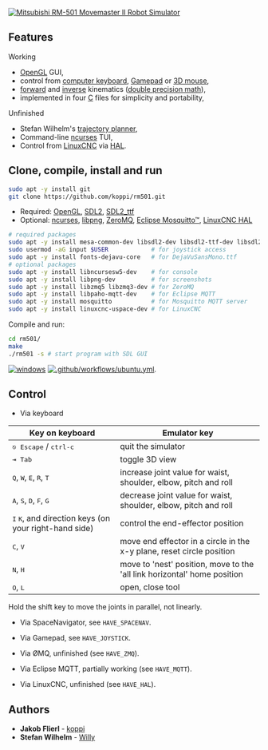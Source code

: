 [![Mitsubishi RM-501 Movemaster II Robot Simulator](https://markdown-videos-api.jorgenkh.no/url?url=https%3A%2F%2Fwww.youtube.com%2Fwatch%3Fv%3DdLeDPIRKhOw)](https://www.youtube.com/watch?v=dLeDPIRKhOw)

## Features

Working
 * [OpenGL](https://www.opengl.org) GUI,
 * control from [computer keyboard](https://en.wikipedia.org/wiki/Computer_keyboard), [Gamepad](https://en.wikipedia.org/wiki/Gamepad) or [3D mouse](https://en.wikipedia.org/wiki/3Dconnexion),
 * [forward](https://en.wikipedia.org/wiki/Forward_kinematics) and [inverse](https://en.wikipedia.org/wiki/Inverse_kinematics) kinematics ([double precision math](https://en.wikipedia.org/wiki/Double-precision_floating-point_format)),
 * implemented in four [C](https://en.wikipedia.org/wiki/C_(programming_language)) files for simplicity and portability,

Unfinished
 * Stefan Wilhelm's [trajectory planner](https://atwillys.de/content/cc/trajectory-generator-in-c),
 * Command-line [ncurses](https://www.gnu.org/software/ncurses) TUI,
 * Control from [LinuxCNC](https://www.linuxcnc.org) via [HAL](https://linuxcnc.org/docs/html/hal/intro.html).

## Clone, compile, install and run

```bash
sudo apt -y install git 
git clone https://github.com/koppi/rm501.git
```

* Required: [OpenGL](https://www.opengl.org), [SDL2](https://www.libsdl.org), [SDL2_ttf](https://www.libsdl.org/projects/SDL_ttf)
* Optional: [ncurses](https://www.gnu.org/software/ncurses), [libpng](https://www.libpng.org), [ZeroMQ](https://zeromq.org), [Eclipse Mosquitto™](https://mosquitto.org), [LinuxCNC HAL](https://linuxcnc.org/docs/html/hal/tutorial.html)

```bash
# required packages
sudo apt -y install mesa-common-dev libsdl2-dev libsdl2-ttf-dev libsdl2-image-dev freeglut3-dev
sudo usermod -aG input $USER            # for joystick access
sudo apt -y install fonts-dejavu-core   # for DejaVuSansMono.ttf
# optional packages
sudo apt -y install libncursesw5-dev    # for console
sudo apt -y install libpng-dev          # for screenshots
sudo apt -y install libzmq5 libzmq3-dev # for ZeroMQ
sudo apt -y install libpaho-mqtt-dev    # for Eclipse MQTT
sudo apt -y install mosquitto           # for Mosquitto MQTT server
sudo apt -y install linuxcnc-uspace-dev # for LinuxCNC
```

Compile and run:

```bash
cd rm501/
make
./rm501 -s # start program with SDL GUI
```

[![windows](../../actions/workflows/windows.yml/badge.svg)](../../actions/workflows/windows.yml) [![.github/workflows/ubuntu.yml](../../actions/workflows/ubuntu.yml/badge.svg)](../../actions/workflows/ubuntu.yml).

## Control

* Via keyboard

| Key on keyboard | Emulator key       |
| --------------- | ------------------ |
| <kbd>⎋ Escape</kbd> / <kbd>ctrl-c</kbd> | quit the simulator |
| <kbd>⇥ Tab</kbd> | toggle 3D view |
| <kbd>Q</kbd>, <kbd>W</kbd>, <kbd>E</kbd>, <kbd>R</kbd>, <kbd>T</kbd>   | increase joint value for waist, shoulder, elbow, pitch and roll |
| <kbd>A</kbd>, <kbd>S</kbd>, <kbd>D</kbd>, <kbd>F</kbd>, <kbd>G</kbd>   | decrease joint value for waist, shoulder, elbow, pitch and roll |
| <kbd>I</kbd> <kbd>K</kbd>, and direction keys (on your right-hand side) | control the end-effector position |
| <kbd>C</kbd>, <kbd>V</kbd>            | move end effector in a circle in the x-y plane, reset circle position |
| <kbd>N</kbd>, <kbd>H</kbd>            | move to 'nest' position, move to the 'all link horizontal' home position |
| <kbd>O</kbd>, <kbd>L</kbd>            | open, close tool |
  
  Hold the shift key to move the joints in parallel, not linearly.
  
* Via SpaceNavigator, see ```HAVE_SPACENAV```.
  
* Via Gamepad, see ```HAVE_JOYSTICK```.
  
* Via ØMQ, unfinished (see ```HAVE_ZMQ```).

* Via Eclipse MQTT, partially working (see ```HAVE_MQTT```).

* Via LinuxCNC, unfinished (see ```HAVE_HAL```).

## Authors

* **Jakob Flierl** - [koppi](https://github.com/koppi)
* **Stefan Wilhelm** - [Willy](https://atwillys.de/content/cc/trajectory-generator-in-c)
